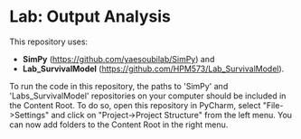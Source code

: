 # Lab: Output Analysis

This repository uses:
- **SimPy** (https://github.com/yaesoubilab/SimPy) and
- **Lab_SurvivalModel** (https://github.com/HPM573/Lab_SurvivalModel).

To run the code in this repository, the paths to 
'SimPy' and 'Labs_SurvivalModel' repositories on your computer should be included 
in the Content Root. 
To do so, open this repository in PyCharm, select "File->Settings" and 
click on "Project->Project Structure" from the left menu. 
You can now add folders to the Content Root in the right menu.
